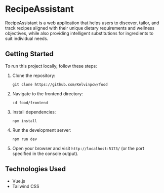 # RecipeAssistant

RecipeAssistant is a web application that helps users to discover, tailor, and track recipes aligned with their unique dietary requirements and wellness objectives, while also providing intelligent substitutions for ingredients to suit individual needs.

## Getting Started

To run this project locally, follow these steps:

1. Clone the repository:
   ```
   git clone https://github.com/Kelvinpcw/food
   ```

2. Navigate to the frontend directory:
   ```
   cd food/frontend
   ```

3. Install dependencies:
   ```
   npm install
   ```

4. Run the development server:
   ```
   npm run dev
   ```

5. Open your browser and visit `http://localhost:5173/` (or the port specified in the console output).

## Technologies Used

- Vue.js
- Tailwind CSS
